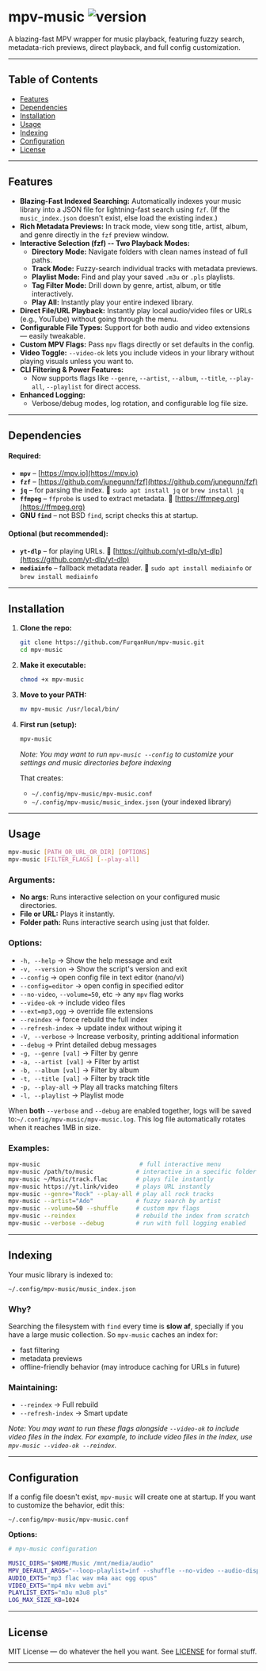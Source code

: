 # mpv-music ![version](https://img.shields.io/badge/version-0.11.1-blue)
A blazing-fast MPV wrapper for music playback, featuring fuzzy search, metadata-rich previews, direct playback, and full config customization.

---

## Table of Contents

* [Features](#features)
* [Dependencies](#dependencies)
* [Installation](#installation)
* [Usage](#usage)
* [Indexing](#indexing)
* [Configuration](#configuration)
* [License](#license)

---

## Features

* **Blazing-Fast Indexed Searching:** Automatically indexes your music library into a JSON file for lightning-fast search using `fzf`. (If the `music_index.json` doesn't exist, else load the existing index.)
* **Rich Metadata Previews:** In track mode, view song title, artist, album, and genre directly in the `fzf` preview window.
* **Interactive Selection (fzf) -- Two Playback Modes:**
  * **Directory Mode:** Navigate folders with clean names instead of full paths.
  * **Track Mode:** Fuzzy-search individual tracks with metadata previews.
  * **Playlist Mode:** Find and play your saved `.m3u` or `.pls` playlists.
  * **Tag Filter Mode:** Drill down by genre, artist, album, or title interactively.
  * **Play All:** Instantly play your entire indexed library.
* **Direct File/URL Playback:** Instantly play local audio/video files or URLs (e.g., YouTube) without going through the menu.
* **Configurable File Types:** Support for both audio and video extensions — easily tweakable.
* **Custom MPV Flags:** Pass `mpv` flags directly or set defaults in the config.
* **Video Toggle:** `--video-ok` lets you include videos in your library without playing visuals unless you want to.
* **CLI Filtering & Power Features:**
  * Now supports flags like `--genre`, `--artist`, `--album`, `--title`, `--play-all`, `--playlist` for direct access.
* **Enhanced Logging:**
  * Verbose/debug modes, log rotation, and configurable log file size.

---

## Dependencies

#### Required:
* **`mpv`** – [https://mpv.io](https://mpv.io)
* **`fzf`** – [https://github.com/junegunn/fzf](https://github.com/junegunn/fzf)
* **`jq`** – for parsing the index.
  🧪 `sudo apt install jq` or `brew install jq`
* **`ffmpeg`** – `ffprobe` is used to extract metadata.
  🎵 [https://ffmpeg.org](https://ffmpeg.org)
* **GNU `find`** – not BSD `find`, script checks this at startup.

#### Optional (but recommended):
* **`yt-dlp`** – for playing URLs.
  🔗 [https://github.com/yt-dlp/yt-dlp](https://github.com/yt-dlp/yt-dlp)
* **`mediainfo`** – fallback metadata reader.
  🧾 `sudo apt install mediainfo` or `brew install mediainfo`

---

## Installation

1. **Clone the repo:**
    ```bash
    git clone https://github.com/FurqanHun/mpv-music.git
    cd mpv-music
    ```

2. **Make it executable:**
    ```bash
    chmod +x mpv-music
    ```

3. **Move to your PATH:**
    ```bash
    mv mpv-music /usr/local/bin/
    ```

4. **First run (setup):**
    ```bash
    mpv-music
    ```
    _Note: You may want to run `mpv-music --config` to customize your settings and music directories before indexing_

    That creates:
    - `~/.config/mpv-music/mpv-music.conf`
    - `~/.config/mpv-music/music_index.json` (your indexed library)

---

## Usage

```bash
mpv-music [PATH_OR_URL_OR_DIR] [OPTIONS]
mpv-music [FILTER_FLAGS] [--play-all]
```

### Arguments:

* **No args:** Runs interactive selection on your configured music directories.
* **File or URL:** Plays it instantly.
* **Folder path:** Runs interactive search using just that folder.

### Options:

* `-h, --help` → Show the help message and exit
* `-v, --version` → Show the script's version and exit
* `--config` → open config file in text editor (nano/vi)
* `--config=editor` → open config in specified editor
* `--no-video`, `--volume=50`, etc → any `mpv` flag works
* `--video-ok` → include video files
* `--ext=mp3,ogg` → override file extensions
* `--reindex` → force rebuild the full index
* `--refresh-index` → update index without wiping it
* `-V, --verbose` → Increase verbosity, printing additional information
* `--debug` → Print detailed debug messages
* `-g, --genre [val]` → Filter by genre
* `-a, --artist [val]` → Filter by artist
* `-b, --album [val]` → Filter by album
* `-t, --title [val]` → Filter by track title
* `-p, --play-all` → Play all tracks matching filters
* `-l, --playlist` → Playlist mode

When **both** `--verbose` and `--debug` are enabled together, logs will be saved to:`~/.config/mpv-music/mpv-music.log`. This log file automatically rotates when it reaches 1MB in size.

### Examples:

```bash
mpv-music                            # full interactive menu
mpv-music /path/to/music            # interactive in a specific folder
mpv-music ~/Music/track.flac        # plays file instantly
mpv-music https://yt.link/video     # plays URL instantly
mpv-music --genre="Rock" --play-all # play all rock tracks
mpv-music --artist="Ado"            # fuzzy search by artist
mpv-music --volume=50 --shuffle     # custom mpv flags
mpv-music --reindex                 # rebuild the index from scratch
mpv-music --verbose --debug         # run with full logging enabled
```

---

## Indexing

Your music library is indexed to:

```
~/.config/mpv-music/music_index.json
```

### Why?

Searching the filesystem with `find` every time is **slow af**, specially if you have a large music collection. So `mpv-music` caches an index for:
- fast filtering
- metadata previews
- offline-friendly behavior (may introduce caching for URLs in future)

### Maintaining:

* `--reindex` → Full rebuild
* `--refresh-index` → Smart update

_Note: You may want to run these flags alongside `--video-ok` to include video files in the index. For example, to include video files in the index, use `mpv-music --video-ok --reindex`._

---

## Configuration
If a config file doesn't exist, `mpv-music` will create one at startup. If you want to customize the behavior, edit this:

```
~/.config/mpv-music/mpv-music.conf
```

**Options:**

```bash
# mpv-music configuration

MUSIC_DIRS="$HOME/Music /mnt/media/audio"
MPV_DEFAULT_ARGS="--loop-playlist=inf --shuffle --no-video --audio-display=no --volume=50"
AUDIO_EXTS="mp3 flac wav m4a aac ogg opus"
VIDEO_EXTS="mp4 mkv webm avi"
PLAYLIST_EXTS="m3u m3u8 pls"
LOG_MAX_SIZE_KB=1024
```

---

## License

MIT License — do whatever the hell you want.
See [LICENSE](LICENSE) for formal stuff.

---

